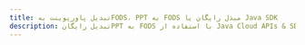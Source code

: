 ---title: تبدیل پاورپوینت بهFODS، PPT به FODS مبدل رایگان یا Java SDKdescription: تبدیل رایگانPPT به FODS با استفاده از Java Cloud APIs & SDK. همچنین اسناد Microsoft PowerPoint را در Cloud ایجاد، ویرایش و رندر کنید.---